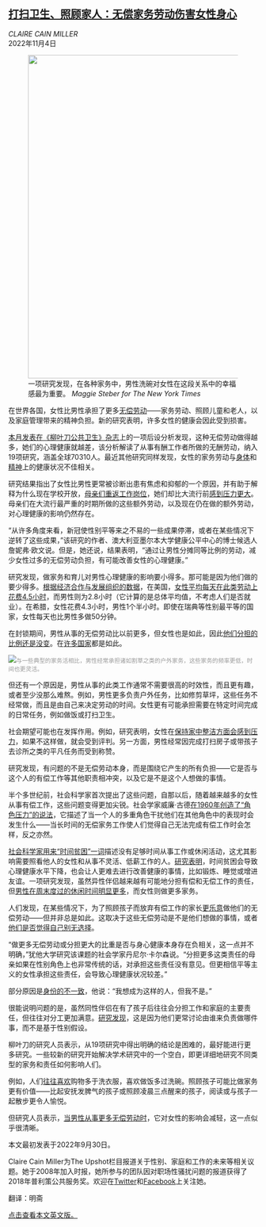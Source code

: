 <!--1667540223000-->
[打扫卫生、照顾家人：无偿家务劳动伤害女性身心](https://cn.nytimes.com/health/20221104/women-mental-health-labor/)
------

<address>CLAIRE CAIN MILLER</address><time pudate="2022-11-04 01:05:57" datetime="2022-11-04 01:05:57">2022年11月4日</time><figure><img src="https://images.weserv.nl/?url=static01.nyt.com/images/2022/09/26/multimedia/00up-chores1-1-a098/00up-chores1-1-a098-master1050.jpg" width="1050" height="653"><figcaption>一项研究发现，在各种家务中，男性洗碗对女性在这段关系中的幸福感最为重要。 <cite>Maggie Steber for The New York Times</cite></figcaption></figure><section><p>在世界各国，女性比男性承担了更多<a href="https://www.nytimes.com/interactive/2020/03/04/opinion/women-unpaid-labor.html">无偿劳动</a>——家务劳动、照顾儿童和老人，以及家庭管理带来的精神负担。新的研究表明，许多女性的健康会因此受到损害。</p><p><a rel="noopener noreferrer" target="_blank" href="https://www.thelancet.com/journals/lanpub/article/PIIS2468-2667(22)00160-8/fulltext#%20">本月发表在《柳叶刀公共卫生》杂志</a>上的一项后设分析发现，这种无偿劳动做得越多，她们的心理健康就越差，该分析解读了从事有酬工作者所做的无酬劳动，纳入19项研究，涵盖全球70310人。最近其他研究同样发现，女性的家务劳动与<a rel="noopener noreferrer" target="_blank" href="https://www.tandfonline.com/doi/abs/10.1080/09581596.2020.1854183">身体</a>和<a rel="noopener noreferrer" target="_blank" href="https://link.springer.com/article/10.1007/s11482-022-10091-7#Sec3">精神</a>上的健康状况不佳相关。</p><p>研究结果指出了女性比男性更常被诊断出患有焦虑和抑郁的一个原因，并有助于解释为什么现在学校开放，<a href="https://www.nytimes.com/2022/05/11/upshot/pandemic-working-mothers-jobs.html">母亲们重返工作岗位</a>，她们却比大流行前<a rel="noopener noreferrer" target="_blank" href="https://rapidsurveyproject.com/latest-data-and-trends">感到压力更大</a>。母亲们在大流行最严重的时期所做的这些额外劳动，以及现在仍在做的额外劳动，对心理健康的影响仍然存在。</p><p>“从许多角度来看，新冠使性别平等来之不易的一些成果停滞，或者在某些情况下逆转了这些成果，”该研究的作者、澳大利亚墨尔本大学健康公平中心的博士候选人詹妮弗·欧文说。但是，她还说，结果表明，“通过让男性分摊同等比例的劳动，减少女性过多的无偿劳动负担，有可能改善女性的心理健康。”</p><p>研究发现，做家务和育儿对男性心理健康的影响要小得多。那可能是因为他们做的要少得多。<a rel="noopener noreferrer" target="_blank" href="https://stats.oecd.org/index.aspx?queryid=54757">根据经济合作与发展组织的数据</a>，在美国，<a href="https://www.nytimes.com/2016/02/23/upshot/how-society-pays-when-womens-work-is-unpaid.html">女性平均每天在此类劳动上花费4.5小时</a>，而男性则为2.8小时（它计算的是总体平均值，不考虑人们是否就业）。在希腊，女性花费4.3小时，男性1个半小时。即使在瑞典等性别最平等的国家，女性每天也比男性多做50分钟。</p><p>在封锁期间，男性从事的无偿劳动比以前更多，但女性也是如此，因此<a href="https://www.nytimes.com/2020/05/06/upshot/pandemic-chores-homeschooling-gender.html" title="Link: https://www.nytimes.com/2020/05/06/upshot/pandemic-chores-homeschooling-gender.html">他们分担的比例还是没变</a>。在<a rel="noopener noreferrer" target="_blank" href="https://onlinelibrary.wiley.com/doi/full/10.1111/roiw.12563">许多国家</a>都是如此。</p><p><img src="https://images.weserv.nl/?url=static01.nyt.com/images/2022/09/26/multimedia/00up-chores3-1-a1e8/00up-chores3-1-a1e8-master1050.jpg"><small style="color: #999;">与一些典型的家务活相比，男性经常承担诸如割草之类的户外家务，这些家务的频率更低，时间也更灵活。</small></p><p>但还有一个原因是，男性从事的此类工作通常不需要很高的时效性，而且更有趣，或者至少没那么难熬。例如，男性更多负责户外任务，比如修剪草坪，这些任务不经常做，而且是由自己来决定劳动的时间。女性更有可能承担需要在特定时间完成的日常任务，例如做饭或打扫卫生。</p><p>社会期望可能也在发挥作用。例如，研究表明，女性在<a href="https://www.nytimes.com/2019/06/11/upshot/why-women-but-not-men-are-judged-for-a-messy-house.html">保持家中整洁方面会感到压力</a>，如果不这样做，就会受到评判。另一方面，男性经常因完成打扫房子或带孩子去诊所之类的平凡任务而受到称赞。</p><p>研究发现，有问题的不是无偿劳动本身，而是围绕它产生的所有负担——它是否与这个人的有偿工作等其他职责相冲突，以及它是不是这个人想做的事情。</p><p>半个多世纪前，社会科学家首次提出了这些问题，自那以后，随着越来越多的女性从事有偿工作，这些问题变得更加尖锐。社会学家威廉·古德<a rel="noopener noreferrer" target="_blank" href="https://www.jstor.org/stable/2092933">在1960年创造了“角色压力”的说法</a>，它描述了当一个人的多重角色干扰他们在其他角色中的表现时会发生什么——当长时间的无偿家务工作使人们觉得自己无法完成有偿工作时会怎样，反之亦然。</p><p><a rel="noopener noreferrer" target="_blank" href="https://www.jstor.org/stable/145597">社会科学家用来“时间贫困”一词</a>描述没有足够时间从事工作或休闲活动，这尤其影响需要照看他人的女性和从事不灵活、低薪工作的人。<a rel="noopener noreferrer" target="_blank" href="https://www.ncbi.nlm.nih.gov/pmc/articles/PMC7688061/">研究表明</a>，时间贫困会导致心理健康水平下降，也会让人更难去进行改善健康的事情，比如锻炼、睡觉或增进友谊。一项研究发现，虽然异性伴侣越来越有可能地分担有偿和无偿工作的责任，但<a rel="noopener noreferrer" target="_blank" href="https://link.springer.com/article/10.1007/s11199-017-0841-0">男性在周末度过的休闲时间明显更多</a>，而女性则做更多家务。</p><p>人们发现，在某些情况下，为了照顾孩子而放弃有偿工作的家长<a rel="noopener noreferrer" target="_blank" href="https://www.jstor.org/stable/352771#metadata_info_tab_contents">更乐意</a>做他们的无偿劳动——但并非总是如此。这取决于这些无偿劳动是不是他们想做的事情，或者<a href="https://www.nytimes.com/2020/01/17/upshot/mothers-choices-work-family.html">他们是否觉得自己别无选择</a>。</p><p>“做更多无偿劳动或分担更大的比重是否与身心健康本身存在负相关，这一点并不明确，”犹他大学研究该课题的社会学家丹尼尔·卡尔森说。“分担更多这类责任的母亲如果在性别角色上也非常传统的话，对承担这些责任没有意见。但更相信平等主义的女性承担这些责任，会导致心理健康状况较差。”</p><p>部分原因是<a rel="noopener noreferrer" target="_blank" href="https://link.springer.com/article/10.1023/A:1020627602889">身份的不一致</a>，他说：“我想成为这样的人，但我不是。”</p><p>很能说明问题的是，虽然同性伴侣在有了孩子后往往会分担工作和家庭的主要责任，但往往对分工更加满意。<a href="https://www.nytimes.com/2018/05/16/upshot/same-sex-couples-divide-chores-much-more-evenly-until-they-become-parents.html">研究发现</a>，这是因为他们更常讨论由谁来负责做哪件事，而不是基于性别假设。</p><p>柳叶刀的研究人员表示，从19项研究中得出明确的结论是困难的，最好能进行更多研究。一些较新的研究开始解决学术研究中的一个空白，即更详细地研究不同类型的家务和责任如何影响人们。</p><p>例如，人们<a rel="noopener noreferrer" target="_blank" href="https://journals.sagepub.com/doi/full/10.1177/2378023118765867">往往喜欢</a>购物多于洗衣服，喜欢做饭多过洗碗。照顾孩子可能比做家务更有价值——比起安抚发脾气的孩子或照顾凌晨三点醒来的孩子，阅读或与孩子一起散步更令人愉悦。</p><p>但研究人员表示，<a rel="noopener noreferrer" target="_blank" href="https://link.springer.com/article/10.1007/s11482-022-10090-8">当男性从事更多无偿劳动时</a>，它对女性的影响会减轻，这一点似乎很清晰。</p></section><footer><p>本文最初发表于2022年9月30日。</p><p>Claire Cain Miller为The Upshot栏目报道关于性别、家庭和工作的未来等相关议题。她于2008年加入时报，她所参与的团队因对职场性骚扰问题的报道获得了2018年普利策公共服务奖。欢迎在<a rel="nofollow" target="_blank" href="https://twitter.com/clairecm">Twitter</a>和<a rel="nofollow" target="_blank" href="https://www.facebook.com/claire.c.miller.3">Facebook</a>上关注她。</p><p>翻译：明斋</p><p><a rel="nofollow" target="_blank" href="https://www.nytimes.com/2022/09/30/upshot/women-mental-health-labor.html">点击查看本文英文版。</a></p></footer>

